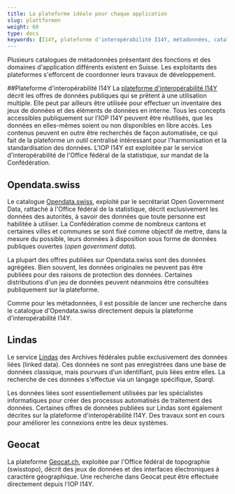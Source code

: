 ```yaml
---
title: La plateforme idéale pour chaque application
slug: plattformen
weight: 60
type: docs
keywords: [I14Y, plateforme d'interopérabilité I14Y, métadonnées, catalogue de métadonnées, Lindas, Opendata, Opendata.swiss, Geocat]
---
```


Plusieurs catalogues de métadonnées présentant des fonctions et des domaines d'application différents existent en Suisse. Les exploitants des plateformes s'efforcent de coordonner leurs travaux de développement.

##Plateforme d'interopérabilité I14Y
La [plateforme d'interopérabilité I14Y](https://i14y.admin.ch) décrit les offres de données publiques qui se prêtent à une utilisation multiple. Elle peut par ailleurs être utilisée pour effectuer un inventaire des jeux de données et des éléments de données en interne. Tous les concepts accessibles publiquement sur l'IOP I14Y peuvent être réutilisés, que les données en elles-mêmes soient ou non disponibles en libre accès. Les contenus peuvent en outre être recherchés de façon automatisée, ce qui fait de la plateforme un outil centralisé intéressant pour l'harmonisation et la standardisation des données. L'IOP I14Y est exploitée par le service d'interopérabilité de l'Office fédéral de la statistique, sur mandat de la Confédération. 

## Opendata.swiss
Le catalogue [Opendata.swiss](https://opendata.swiss), exploité par le secrétariat Open Government Data, rattaché à l'Office fédéral de la statistique, décrit exclusivement les données des autorités, à savoir des données que toute personne est habilitée à utiliser. La Confédération comme de nombreux cantons et certaines villes et communes se sont fixé comme objectif de mettre, dans la mesure du possible, leurs données à disposition sous forme de données publiques ouvertes (_open government data_). 

La plupart des offres publiées sur Opendata.swiss sont des données agrégées. Bien souvent, les données originales ne peuvent pas être publiées pour des raisons de protection des données. Certaines distributions d'un jeu de données peuvent néanmoins être consultées publiquement sur la plateforme.  

Comme pour les métadonnées, il est possible de lancer une recherche dans le catalogue d'Opendata.swiss directement depuis la plateforme d'interopérabilité I14Y.

## Lindas
Le service [Lindas](https://lindas.admin.ch) des Archives fédérales publie exclusivement des données liées (linked data). Ces données ne sont pas enregistrées dans une base de données classique, mais pourvues d'un identifiant, puis liées entre elles. La recherche de ces données s'effectue via un langage spécifique, Sparql. 

Les données liées sont essentiellement utilisées par les spécialistes informatiques pour créer des processus automatisés de traitement des données. Certaines offres de données publiées sur Lindas sont également décrites sur la plateforme d'interopérabilité I14Y. Des travaux sont en cours pour améliorer les connexions entre les deux systèmes. 

## Geocat
La plateforme [Geocat.ch](https://geocat.ch), exploitée par l'Office fédéral de topographie (swisstopo), décrit des jeux de données et des interfaces électroniques à caractère géographique. Une recherche dans Geocat peut être effectuée directement depuis l'IOP I14Y. 